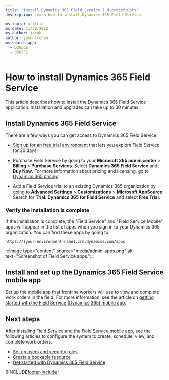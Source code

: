 ```yaml
---
title: "Install Dynamics 365 Field Service | MicrosoftDocs"
description: Learn how to install Dynamics 365 Field Service.

ms.topic: article
ms.date: 11/30/2022
ms.author: jacoh
author: jasonccohen
ms.search.app:
  - D365CE
  - D365FS
---
```


# How to install Dynamics 365 Field Service

This article describes how to install the Dynamics 365 Field Service application. Installation and upgrades can take up to 30 minutes.

## Install Dynamics 365 Field Service

There are a few ways you can get access to Dynamics 365 Field Service:

- [Sign up for an free trial environment](trial-signup.md) that lets you explore Field Service for 30 days.

- Purchase Field Service by going to your **Microsoft 365 admin center** > **Billing** > **Purchase Services**. Select **Dynamics 365 Field Service** and **Buy Now**. For more information about pricing and licensing, go to [Dynamics 365 pricing](https://dynamics.microsoft.com/pricing/#Service).

- Add a Field Service trial to an existing Dynamics 365 organization by going to **Advanced Settings** > **Customizations** > **Microsoft AppSource**. Search for **Trial: Dynamics 365 for Field Service** and select **Free Trial**.

### Verify the installation is complete

If the installation is complete, the "Field Service" and "Field Service Mobile" apps will appear in the list of apps when you sign in to your Dynamics 365 organization. You can find these apps by going to:

```https://[your-environment-name].crm.dynamics.com/apps```

:::image type="content" source="media/admin-apps.png" alt-text="Screenshot of Field Service apps.":::

## Install and set up the Dynamics 365 Field Service mobile app

Set up the mobile app that frontline workers will use to view and complete work orders in the field. For more information, see the article on [getting started with the Field Service (Dynamics 365) mobile app](mobile-power-app-get-started.md).

## Next steps

After installing Field Service and the Field Service mobile app, see the following articles to configure the system to create, schedule, view, and complete work orders.

- [Set up users and security roles](view-user-accounts-security-roles.md)
- [Create a bookable resource](set-up-bookable-resources.md)
- [Get started with Dynamics 365 Field Service](field-service-get-started.md)

[!INCLUDE[footer-include](../includes/footer-banner.md)]
